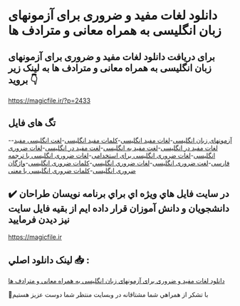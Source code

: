# دانلود لغات مفید و ضروری برای آزمونهای زبان انگلیسی به همراه معانی و مترادف ها

## برای دریافت دانلود لغات مفید و ضروری برای آزمونهای زبان انگلیسی به همراه معانی و مترادف ها به لینک زیر بروید 👇

https://magicfile.ir/?p=2433

## تگ های فایل

-[آزمونهای زبان انگلیسی](https://magicfile.ir/product/%d9%84%d8%ba%d8%a7%d8%aa-%d9%85%d9%81%db%8c%d8%af-%d9%88-%d8%b6%d8%b1%d9%88%d8%b1%db%8c-%d8%a8%d8%b1%d8%a7%db%8c-%d8%a2%d8%b2%d9%85%d9%88%d9%86%d9%87%d8%a7%db%8c-%d8%b2%d8%a8%d8%a7%d9%86-%d8%a7%d9%86%da%af%d9%84%db%8c%d8%b3%db%8c/)-[لغات مفید انگلیسی](https://magicfile.ir/product/%d9%84%d8%ba%d8%a7%d8%aa-%d9%85%d9%81%db%8c%d8%af-%d9%88-%d8%b6%d8%b1%d9%88%d8%b1%db%8c-%d8%a8%d8%b1%d8%a7%db%8c-%d8%a2%d8%b2%d9%85%d9%88%d9%86%d9%87%d8%a7%db%8c-%d8%b2%d8%a8%d8%a7%d9%86-%d8%a7%d9%86%da%af%d9%84%db%8c%d8%b3%db%8c/)-[کلمات مفید انگلیسی](https://magicfile.ir/product/%d9%84%d8%ba%d8%a7%d8%aa-%d9%85%d9%81%db%8c%d8%af-%d9%88-%d8%b6%d8%b1%d9%88%d8%b1%db%8c-%d8%a8%d8%b1%d8%a7%db%8c-%d8%a2%d8%b2%d9%85%d9%88%d9%86%d9%87%d8%a7%db%8c-%d8%b2%d8%a8%d8%a7%d9%86-%d8%a7%d9%86%da%af%d9%84%db%8c%d8%b3%db%8c/)-[لغت انگلیسی مفید](https://magicfile.ir/product/%d9%84%d8%ba%d8%a7%d8%aa-%d9%85%d9%81%db%8c%d8%af-%d9%88-%d8%b6%d8%b1%d9%88%d8%b1%db%8c-%d8%a8%d8%b1%d8%a7%db%8c-%d8%a2%d8%b2%d9%85%d9%88%d9%86%d9%87%d8%a7%db%8c-%d8%b2%d8%a8%d8%a7%d9%86-%d8%a7%d9%86%da%af%d9%84%db%8c%d8%b3%db%8c/)-[لغات مفید در انگلیسی](https://magicfile.ir/product/%d9%84%d8%ba%d8%a7%d8%aa-%d9%85%d9%81%db%8c%d8%af-%d9%88-%d8%b6%d8%b1%d9%88%d8%b1%db%8c-%d8%a8%d8%b1%d8%a7%db%8c-%d8%a2%d8%b2%d9%85%d9%88%d9%86%d9%87%d8%a7%db%8c-%d8%b2%d8%a8%d8%a7%d9%86-%d8%a7%d9%86%da%af%d9%84%db%8c%d8%b3%db%8c/)-[لغت مفید به انگلیسی](https://magicfile.ir/product/%d9%84%d8%ba%d8%a7%d8%aa-%d9%85%d9%81%db%8c%d8%af-%d9%88-%d8%b6%d8%b1%d9%88%d8%b1%db%8c-%d8%a8%d8%b1%d8%a7%db%8c-%d8%a2%d8%b2%d9%85%d9%88%d9%86%d9%87%d8%a7%db%8c-%d8%b2%d8%a8%d8%a7%d9%86-%d8%a7%d9%86%da%af%d9%84%db%8c%d8%b3%db%8c/)-[لغت مفید در انگلیسی](https://magicfile.ir/product/%d9%84%d8%ba%d8%a7%d8%aa-%d9%85%d9%81%db%8c%d8%af-%d9%88-%d8%b6%d8%b1%d9%88%d8%b1%db%8c-%d8%a8%d8%b1%d8%a7%db%8c-%d8%a2%d8%b2%d9%85%d9%88%d9%86%d9%87%d8%a7%db%8c-%d8%b2%d8%a8%d8%a7%d9%86-%d8%a7%d9%86%da%af%d9%84%db%8c%d8%b3%db%8c/)-[لغات ضروری انگلیسی](https://magicfile.ir/product/%d9%84%d8%ba%d8%a7%d8%aa-%d9%85%d9%81%db%8c%d8%af-%d9%88-%d8%b6%d8%b1%d9%88%d8%b1%db%8c-%d8%a8%d8%b1%d8%a7%db%8c-%d8%a2%d8%b2%d9%85%d9%88%d9%86%d9%87%d8%a7%db%8c-%d8%b2%d8%a8%d8%a7%d9%86-%d8%a7%d9%86%da%af%d9%84%db%8c%d8%b3%db%8c/)-[لغات ضروری انگلیسی برای استخدامی](https://magicfile.ir/product/%d9%84%d8%ba%d8%a7%d8%aa-%d9%85%d9%81%db%8c%d8%af-%d9%88-%d8%b6%d8%b1%d9%88%d8%b1%db%8c-%d8%a8%d8%b1%d8%a7%db%8c-%d8%a2%d8%b2%d9%85%d9%88%d9%86%d9%87%d8%a7%db%8c-%d8%b2%d8%a8%d8%a7%d9%86-%d8%a7%d9%86%da%af%d9%84%db%8c%d8%b3%db%8c/)-[لغات ضروری انگلیسی با ترجمه فارسی](https://magicfile.ir/product/%d9%84%d8%ba%d8%a7%d8%aa-%d9%85%d9%81%db%8c%d8%af-%d9%88-%d8%b6%d8%b1%d9%88%d8%b1%db%8c-%d8%a8%d8%b1%d8%a7%db%8c-%d8%a2%d8%b2%d9%85%d9%88%d9%86%d9%87%d8%a7%db%8c-%d8%b2%d8%a8%d8%a7%d9%86-%d8%a7%d9%86%da%af%d9%84%db%8c%d8%b3%db%8c/)-[لغت ضروری انگلیسی](https://magicfile.ir/product/%d9%84%d8%ba%d8%a7%d8%aa-%d9%85%d9%81%db%8c%d8%af-%d9%88-%d8%b6%d8%b1%d9%88%d8%b1%db%8c-%d8%a8%d8%b1%d8%a7%db%8c-%d8%a2%d8%b2%d9%85%d9%88%d9%86%d9%87%d8%a7%db%8c-%d8%b2%d8%a8%d8%a7%d9%86-%d8%a7%d9%86%da%af%d9%84%db%8c%d8%b3%db%8c/)-[لغات ضروري انگليسي](https://magicfile.ir/product/%d9%84%d8%ba%d8%a7%d8%aa-%d9%85%d9%81%db%8c%d8%af-%d9%88-%d8%b6%d8%b1%d9%88%d8%b1%db%8c-%d8%a8%d8%b1%d8%a7%db%8c-%d8%a2%d8%b2%d9%85%d9%88%d9%86%d9%87%d8%a7%db%8c-%d8%b2%d8%a8%d8%a7%d9%86-%d8%a7%d9%86%da%af%d9%84%db%8c%d8%b3%db%8c/)-[کلمات ضروری انگلیسی](https://magicfile.ir/product/%d9%84%d8%ba%d8%a7%d8%aa-%d9%85%d9%81%db%8c%d8%af-%d9%88-%d8%b6%d8%b1%d9%88%d8%b1%db%8c-%d8%a8%d8%b1%d8%a7%db%8c-%d8%a2%d8%b2%d9%85%d9%88%d9%86%d9%87%d8%a7%db%8c-%d8%b2%d8%a8%d8%a7%d9%86-%d8%a7%d9%86%da%af%d9%84%db%8c%d8%b3%db%8c/)-[واژگان ضروری انگلیسی](https://magicfile.ir/product/%d9%84%d8%ba%d8%a7%d8%aa-%d9%85%d9%81%db%8c%d8%af-%d9%88-%d8%b6%d8%b1%d9%88%d8%b1%db%8c-%d8%a8%d8%b1%d8%a7%db%8c-%d8%a2%d8%b2%d9%85%d9%88%d9%86%d9%87%d8%a7%db%8c-%d8%b2%d8%a8%d8%a7%d9%86-%d8%a7%d9%86%da%af%d9%84%db%8c%d8%b3%db%8c/)-[کلمات ضروری انگلیسی با معنی](https://magicfile.ir/product/%d9%84%d8%ba%d8%a7%d8%aa-%d9%85%d9%81%db%8c%d8%af-%d9%88-%d8%b6%d8%b1%d9%88%d8%b1%db%8c-%d8%a8%d8%b1%d8%a7%db%8c-%d8%a2%d8%b2%d9%85%d9%88%d9%86%d9%87%d8%a7%db%8c-%d8%b2%d8%a8%d8%a7%d9%86-%d8%a7%d9%86%da%af%d9%84%db%8c%d8%b3%db%8c/)

## ✔️ در سايت فايل هاي ويژه اي براي برنامه نويسان طراحان دانشجويان و دانش آموزان قرار داده ايم از بقيه فايل سايت نيز ديدن فرماييد

https://magicfile.ir


## لينک دانلود اصلي 📥 :

[دانلود لغات مفید و ضروری برای آزمونهای زبان انگلیسی به همراه معانی و مترادف ها](https://magicfile.ir/product/%d9%84%d8%ba%d8%a7%d8%aa-%d9%85%d9%81%db%8c%d8%af-%d9%88-%d8%b6%d8%b1%d9%88%d8%b1%db%8c-%d8%a8%d8%b1%d8%a7%db%8c-%d8%a2%d8%b2%d9%85%d9%88%d9%86%d9%87%d8%a7%db%8c-%d8%b2%d8%a8%d8%a7%d9%86-%d8%a7%d9%86%da%af%d9%84%db%8c%d8%b3%db%8c/) 


🙏با تشکر از همراهي شما مشتاقانه در وبسایت منتظر شما دوست عزیز هستیم

